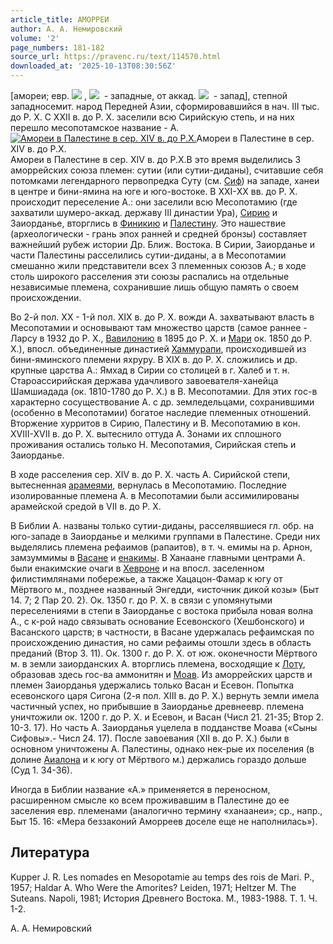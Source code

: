 ```yaml
---
article_title: АМОРРЕИ
author: А. А. Немировский
volume: '2'
page_numbers: 181-182
source_url: https://pravenc.ru/text/114570.html
downloaded_at: '2025-10-13T08:30:56Z'
---
```


[амореи; евр. ![](https://pravenc.ru/char/2712331/yrma/image.png) , ![](https://pravenc.ru/char/26062/x60x23mOrI/image.png)  - западные, от аккад. ![](https://pravenc.ru/char/26062/amurru/image.png)  - запад], степной западносемит. народ Передней Азии, сформировавшийся в нач. III тыс. до Р. Х. С XXII в. до Р. Х. заселили всю Сирийскую степь, и на них перешло месопотамское название - А.[![Амореи в Палестине в сер. XIV в. до Р.Х.](https://pravenc.ru/data/539/463/1234/i200.jpg "Кликните для увеличения картинки")](https://pravenc.ru/data/539/463/1234/i400.jpg)Амореи в Палестине в сер. XIV в. до Р.Х.  
Амореи в Палестине в сер. XIV в. до Р.Х.В это время выделились 3 аморрейских союза племен: сутии (или сутии-диданы), считавшие себя потомками легендарного первопредка Суту (см. [Сиф](https://pravenc.ru/text/Сиф.html)) на западе, ханеи в центре и бини-ямина на юге и юго-востоке. В XXI-ХХ вв. до Р. Х. происходит переселение А.: они заселили всю Месопотамию (где захватили шумеро-аккад. державу III династии Ура), [Сирию](https://pravenc.ru/text/Сирию.html) и Заиорданье, вторглись в [Финикию](https://pravenc.ru/text/Финикию.html) и [Палестину](https://pravenc.ru/text/Палестину.html). Это нашествие (археологически - грань эпох ранней и средней бронзы) составляет важнейший рубеж истории Др. Ближ. Востока. В Сирии, Заиорданье и части Палестины расселились сутии-диданы, а в Месопотамии смешанно жили представители всех 3 племенных союзов А.; в ходе столь широкого расселения эти союзы распались на отдельные независимые племена, сохранившие лишь общую память о своем происхождении.

Во 2-й пол. XX - 1-й пол. XIX в. до Р. Х. вожди А. захватывают власть в Месопотамии и основывают там множество царств (самое раннее - Ларсу в 1932 до Р. Х., [Вавилонию](https://pravenc.ru/text/Вавилонию.html) в 1895 до Р. Х. и [Мари](https://pravenc.ru/text/Мари.html) ок. 1850 до Р. Х.), впосл. объединенные династией [Хаммурапи](https://pravenc.ru/text/Хаммурапи.html), происходившей из бини-яминского племени яхруру. В XIX в. до Р. Х. сложились и др. крупные царства А.: Ямхад в Сирии со столицей в г. Халеб и т. н. Староассирийская держава удачливого завоевателя-ханейца Шамшиадада (ок. 1810-1780 до Р. Х.) в В. Месопотамии. Для этих гос-в характерно сосуществование А. с др. земледельцами, сохранившими (особенно в Месопотамии) богатое наследие племенных отношений. Вторжение хурритов в Сирию, Палестину и В. Месопотамию в кон. XVIII-XVII в. до Р. Х. вытеснило оттуда А. Зонами их сплошного проживания остались только Н. Месопотамия, Сирийская степь и Заиорданье.

В ходе расселения сер. XIV в. до Р. Х. часть А. Сирийской степи, вытесненная [арамеями](https://pravenc.ru/text/АРАМЕИ.html), вернулась в Месопотамию. Последние изолированные племена А. в Месопотамии были ассимилированы арамейской средой в VII в. до Р. Х.

В Библии А. названы только сутии-диданы, расселявшиеся гл. обр. на юго-западе в Заиорданье и мелкими группами в Палестине. Среди них выделялись племена рефаимов (рапаитов), в т. ч. емимы на р. Арнон, замзуммимы в [Васане](https://pravenc.ru/text/Васане.html) и [енакимы](https://pravenc.ru/text/енакимы.html). В Ханаане главными центрами А. были енакимские очаги в [Хевроне](https://pravenc.ru/text/Хеврон.html) и на впосл. заселенном филистимлянами побережье, а также Хацацон-Фамар к югу от Мёртвого м., позднее названный Энгедди, «источник дикой козы» (Быт 14. 7; 2 Пар 20. 2). Ок. 1350 г. до Р. Х. в связи с упомянутыми переселениями в степи в Заиорданье с востока прибыла новая волна А., с к-рой надо связывать основание Есевонского (Хешбонского) и Васанского царств; в частности, в Васане удержалась рефаимская по происхождению династия, но сами рефаимы отошли здесь в область преданий (Втор 3. 11). Ок. 1300 г. до Р. Х. от юж. оконечности Мёртвого м. в земли заиорданских А. вторглись племена, восходящие к [Лоту](https://pravenc.ru/text/Лоту.html), образовав здесь гос-ва аммонитян и [Моав](https://pravenc.ru/text/Моав.html). Из аморрейских царств и племен Заиорданья удержались только Васан и Есевон. Попытка есевонского царя Сигона (2-я пол. XIII в. до Р. Х.) вернуть земли имела частичный успех, но прибывшие в Заиорданье древнеевр. племена уничтожили ок. 1200 г. до Р. Х. и Есевон, и Васан (Числ 21. 21-35; Втор 2. 10-3. 17). Но часть А. Заиорданья уцелела в подданстве Моава («Сыны Сифовы».- Числ 24. 17). После завоевания (XII в. до Р. Х.) были в основном уничтожены А. Палестины, однако нек-рые их поселения (в долине [Аиалона](https://pravenc.ru/text/Аиалона.html) и к югу от Мёртвого м.) держались гораздо дольше (Суд 1. 34-36).

Иногда в Библии название «А.» применяется в переносном, расширенном смысле ко всем проживавшим в Палестине до ее заселения евр. племенами (аналогично термину «ханаанеи»; ср., напр., Быт 15. 16: «Мера беззаконий Аморреев доселе еще не наполнилась»).

## Литература

Kupper J. R. Les nomades en Mesopotamie au temps des rois de Mari. P., 1957; Haldar A. Who Were the Amorites? Leiden, 1971; Heltzer M. The Suteans. Napoli, 1981; История Древнего Востока. М., 1983-1988. Т. 1. Ч. 1-2.

А. А. Немировский
